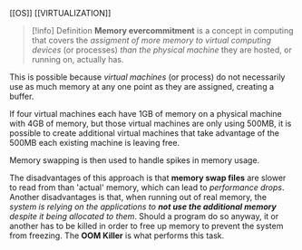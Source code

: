[[OS]] [[VIRTUALIZATION]]

>[!info] Definition
>**Memory evercommitment** is a concept in computing that covers the *assigment of more memory to virtual computing devices* (or processes) *than the physical machine* they are hosted, or running on, actually has.

This is possible because *virtual machines* (or process) do not necessarily use as much memory at any one point as they are assigned, creating a buffer. 

If four virtual machines each have 1GB of memory on a physical machine with 4GB of memory, but those virtual machines are only using 500MB, it is possible to create additional virtual machines that take advantage of the 500MB each existing machine is leaving free.

Memory swapping is then used to handle spikes in memory usage.

The disadvantages of this approach is that **memory swap files** are slower to read from than 'actual' memory, which can lead to *performance drops*.
Another disadvantages is that, when running out of real memory, the *system is relying on the applications to **not use the additional memory** despite it being allocated to them*. Should a program do so anyway, it or another has to be killed in order to free up memory to prevent the system from freezing. The **OOM Killer** is what performs this task. 

